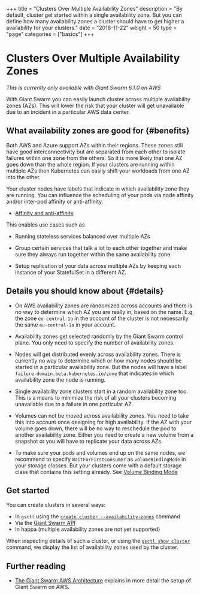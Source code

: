 +++
title = "Clusters Over Multiple Availability Zones"
description = "By default, cluster get started within a single availability zone. But you can define how many availability zones a cluster should have to get higher a availability for your clusters."
date = "2018-11-22"
weight = 50
type = "page"
categories = ["basics"]
+++

# Clusters Over Multiple Availability Zones

*This is currently only available with Giant Swarm 6.1.0 on AWS*

With Giant Swarm you can easily launch cluster across multiple availability zones (AZs). This will lower the risk that your cluster will get unavailable due to an incident in a particular AWS data center.

## What availability zones are good for {#benefits}

Both AWS and Azure support AZs within their regions. These zones still have good interconnectivity but are separated from each other to isolate failures within one zone from the others. So it is more likely that one AZ goes down than the whole region. If your clusters are running within multiple AZs then Kubernetes can easily shift your workloads from one AZ into the other.

Your cluster nodes have labels that indicate in which availability zone they are running. You can influence the scheduling of your pods via node affinity and/or inter-pod affinity or anti-affinity.

- [Affinity and anti-affinity](https://kubernetes.io/docs/concepts/configuration/assign-pod-node/#affinity-and-anti-affinity)

This enables use cases such as

- Running stateless services balanced over multiple AZs

- Group certain services that talk a lot to each other together and make sure they always run together within the same availability zone. 

- Setup replication of your data across multiple AZs by keeping each instance of your StatefulSet in a different AZ.

## Details you should know about {#details}

- On AWS availability zones are randomized across accounts and there is no way to determine which AZ you are really in, based on the name. E.g. the zone `eu-central-1a` in the account of the cluster is not necessarily the same `eu-central-1a` in your account.

- Availability zones get selected randomly by the Giant Swarm control plane. You only need to specify the number of availability zones. 

- Nodes will get distributed evenly across availability zones. There is currently no way to determine which or how many nodes should be started in a particular availability zone. But the nodes will have a label `failure-domain.beta.kubernetes.io/zone` that indicates in which availability zone the node is running.

- Single availability zone clusters start in a random availability zone too. This is a means to minimize the risk of all your clusters becoming unavailable due to a failure in one particular AZ.

- Volumes can not be moved across availability zones. You need to take this into account once designing for high availability. If the AZ with your volume goes down, there will be no way to reschedule the pod to another availability zone. Either you need to create a new volume from a snapshot or you will have to replicate your data across AZs.

- To make sure your pods and volumes end up on the same nodes, we recommend to specify `WaitForFirstConsumer` as `volumeBindingMode` in your storage classes. But your clusters come with a default storage class that contains this setting already. See [Volume Binding Mode](https://kubernetes.io/docs/concepts/storage/storage-classes/#volume-binding-mode)

## Get started

You can create clusters in several ways:

- In `gsctl` using the [`create cluster --availability-zones`](/reference/gsctl/create-cluster/) command
- Via the [Giant Swarm API](/api/#operation/addCluster)
- In happa (multiple availability zones are not yet supported)

When inspecting details of such a cluster, or using the [`gsctl show cluster`](/reference/gsctl/show-cluster/) command, we display the list of availability zones used by the cluster.

## Further reading

- [The Giant Swarm AWS Architecture](/basics/aws-architecture/) explains in more detail the setup of Giant Swarm on AWS.
